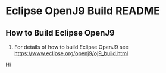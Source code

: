 <!--
(c) Copyright IBM Corp. 2017, 2018 All Rights Reserved

This code is free software; you can redistribute it and/or modify it
under the terms of the GNU General Public License version 2 only, as
published by the Free Software Foundation.

IBM designates this particular file as subject to the "Classpath" exception
as provided by IBM in the LICENSE file that accompanied this code.

This code is distributed in the hope that it will be useful, but WITHOUT
ANY WARRANTY; without even the implied warranty of MERCHANTABILITY or
FITNESS FOR A PARTICULAR PURPOSE.  See the GNU General Public License
version 2 for more details (a copy is included in the LICENSE file that
accompanied this code).

You should have received a copy of the GNU General Public License version
2 along with this work; if not, see <http://www.gnu.org/licenses/>.
-->

# Eclipse OpenJ9 Build README

## How to Build Eclipse OpenJ9

1. For details of how to build Eclipse OpenJ9 see https://www.eclipse.org/openj9/oj9_build.html

Hi


